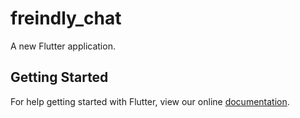 # freindly_chat

A new Flutter application.

## Getting Started

For help getting started with Flutter, view our online
[documentation](https://flutter.io/).
